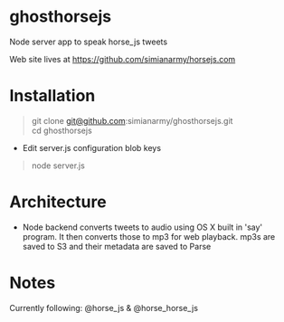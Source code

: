 ghosthorsejs
============

Node server app to speak horse_js tweets

Web site lives at https://github.com/simianarmy/horsejs.com

Installation
============
> git clone git@github.com:simianarmy/ghosthorsejs.git  
> cd ghosthorsejs

* Edit server.js configuration blob keys

> node server.js 

Architecture
============

* Node backend converts tweets to audio using OS X built in 'say' program.  It
  then converts those to mp3 for web playback.  mp3s are saved to S3 and their 
  metadata are saved to Parse

Notes
=====
Currently following: @horse_js & @horse_horse_js


